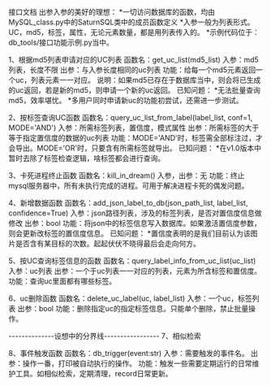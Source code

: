 接口文档
出参入参的美好的理想：
*一切访问数据库的函数，均由MySQL_class.py中的SaturnSQL类中的成员函数定义
*入参一般为列表形式。UC，md5，标签，属性，无论元素数量，都是用列表传入的。
*示例代码位于：db_tools/接口功能示例.py当中。

1、根据md5列表申请对应的UC列表
函数名：get_uc_list(md5_list)
入参：md5列表，长度不限
出参：与入参长度相同的uc列表
功能：给每一个md5元素返回一个uc，列表元素一一对应。
说明：如果md5已存在于数据库当中，则会将已生成的uc返回，若是新的md5，则申请一个新的uc返回。
已知问题：
*无法批量查询md5，效率堪忧。
*多用户同时申请新uc的功能初尝试，还需进一步测试。

2、按标签查询UC函数
函数名：query_uc_list_from_label(label_list, conf=1, MODE='AND')
入参：所需标签列表，置信度，模式属性
出参：所需标签的大于等于指定置信度的数据的uc列表
功能：MODE='AND'时，标签需全部标注过，才会导出。MODE='OR'时，只要含有所需标签就导出。
已知问题：
*在v1.0版本中暂时去除了标签检查逻辑，啥标签都会进行查询。

3、卡死进程终止函数
函数名：kill_in_dream()
入参，出参：无
功能：终止mysql服务器中，所有未执行完成的进程。可用于解决进程卡死的偶发问题。

4、新增数据函数
函数名：add_json_label_to_db(json_path_list, label_list, confidence=True)
入参：json路径列表，涉及的标签列表，是否对置信度信息做修改
出参：bool
功能：将json中的标签信息写入数据库。如果激活置信度参数，则会更新改标签的置信度信息。
已知问题：
*置信度表明的是我们目前认为该图片是否含有某目标的次数。起起伏伏不晓得最后会走向何方。

5、按UC查询标签信息的函数
函数名：query_label_info_from_uc_list(uc_list)
入参：uc列表
出参：一个于uc列表一一对应的列表，元素为所含标签和置信度。
功能：查询uc里面都有哪些标签。

6、uc删除函数
函数名：delete_uc_label(uc, label_list)
入参：一个uc，标签列表
出参：bool
功能：删除指定uc的指定标签信息。只能单个删除，禁止批量操作。


--------------设想中的分界线-----------------
7、相似检索

8、事件触发函数
函数名：db_trigger(event:str)
入参：需要触发的事件名。
出参：操作一番，打印被自动执行的操作。
功能：触发一些需要定期运行的日常维护工具。如相似检索，定期清理，record日常更新。

